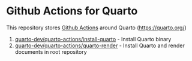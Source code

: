 # Github Actions for Quarto

This repository stores [Github Actions](https://github.com/features/actions) around Quarto (https://quarto.org/)

1. [quarto-dev/quarto-actions/install-quarto](https://github.com/quarto-dev/quarto-actions/tree/master/install-quarto) - Install Quarto binary
1. [quarto-dev/quarto-actions/quarto-render](https://github.com/quarto-dev/quarto-actions/tree/master/quarto-render) - Install Quarto and render documents in root repository

